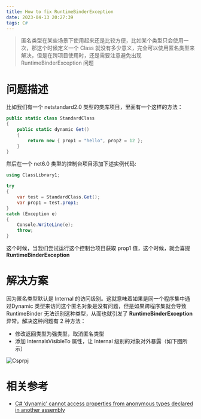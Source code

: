 ```yaml
---
title: How to fix RuntimeBinderException
date: 2023-04-13 20:27:39
tags: C#
---
```


> 匿名类型在某些场景下使用起来还是比较方便，比如某个类型只会使用一次，那这个时候定义一个 Class 就没有多少意义，完全可以使用匿名类型来解决，但是在跨项目使用时，还是需要注意避免出现 RuntimeBinderException 问题

# 问题描述

比如我们有一个 netstandard2.0 类型的类库项目，里面有一个这样的方法：

```C#
public static class StandardClass
{
    public static dynamic Get()
    {
        return new { prop1 = "hello", prop2 = 12 };
    }
}
```

然后在一个 net6.0 类型的控制台项目添加下述实例代码:

```C#
using ClassLibrary1;

try
{
    var test = StandardClass.Get();
    var prop1 = test.prop1;
}
catch (Exception e)
{
    Console.WriteLine(e);
    throw;
}
```

这个时候，当我们尝试运行这个控制台项目获取 prop1 值，这个时候，就会喜提 **RuntimeBinderException**

# 解决方案

因为匿名类型默认是 Internal 的访问级别。这就意味着如果是同一个程序集中通过Dynamic 类型来访问这个匿名对象是没有问题，但是如果跨程序集就会导致 RuntimeBinder 无法识别这种类型，从而也就引发了 **RuntimeBinderException** 异常。解决这种问题有 2 种方法：

- 修改返回类型为强类型，取消匿名类型
- 添加 InternalsVisibleTo 属性，让 Internal 级别的对象对外暴露（如下图所示）

![Csprpj](/images/how-to-fix-runtimebinderexception/749711-20230413210950528-233699530.png)

# 相关参考

- [C# ‘dynamic’ cannot access properties from anonymous types declared in another assembly](https://stackoverflow.com/questions/2630370/c-sharp-dynamic-cannot-access-properties-from-anonymous-types-declared-in-anot)